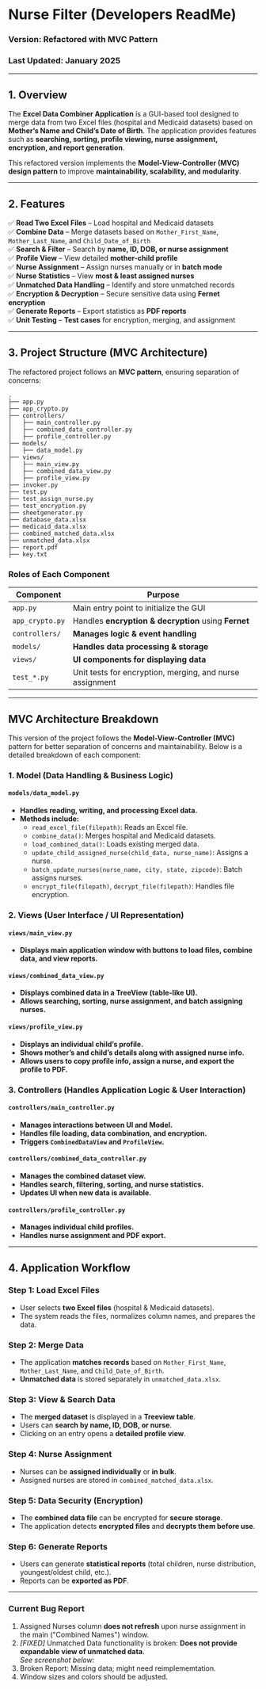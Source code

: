 # **Nurse Filter (Developers ReadMe)**
 
### **Version:** Refactored with MVC Pattern  
### **Last Updated:** January 2025  

---

## **1. Overview**
The **Excel Data Combiner Application** is a GUI-based tool designed to merge data from two Excel files (hospital and Medicaid datasets) based on **Mother’s Name and Child’s Date of Birth**. The application provides features such as **searching, sorting, profile viewing, nurse assignment, encryption, and report generation**.  

This refactored version implements the **Model-View-Controller (MVC) design pattern** to improve **maintainability, scalability, and modularity**.  

---

## **2. Features**
✅ **Read Two Excel Files** – Load hospital and Medicaid datasets  
✅ **Combine Data** – Merge datasets based on `Mother_First_Name`, `Mother_Last_Name`, and `Child_Date_of_Birth`  
✅ **Search & Filter** – Search by **name, ID, DOB, or nurse assignment**  
✅ **Profile View** – View detailed **mother-child profile**  
✅ **Nurse Assignment** – Assign nurses manually or in **batch mode**  
✅ **Nurse Statistics** – View **most & least assigned nurses**  
✅ **Unmatched Data Handling** – Identify and store unmatched records  
✅ **Encryption & Decryption** – Secure sensitive data using **Fernet encryption**  
✅ **Generate Reports** – Export statistics as **PDF reports**  
✅ **Unit Testing** – **Test cases** for encryption, merging, and assignment  

---

## **3. Project Structure (MVC Architecture)**  
The refactored project follows an **MVC pattern**, ensuring separation of concerns:

```
.
├── app.py
├── app_crypto.py
├── controllers/
│   ├── main_controller.py
│   ├── combined_data_controller.py
│   ├── profile_controller.py
├── models/
│   ├── data_model.py
├── views/
│   ├── main_view.py
│   ├── combined_data_view.py
│   ├── profile_view.py
├── invoker.py
├── test.py
├── test_assign_nurse.py
├── test_encryption.py
├── sheetgenerator.py
├── database_data.xlsx
├── medicaid_data.xlsx
├── combined_matched_data.xlsx
├── unmatched_data.xlsx
├── report.pdf
├── key.txt
```

### **Roles of Each Component**
| **Component** | **Purpose** |
|--------------|-------------|
| `app.py` | Main entry point to initialize the GUI |
| `app_crypto.py` | Handles **encryption & decryption** using **Fernet** |
| `controllers/` | **Manages logic & event handling** |
| `models/` | **Handles data processing & storage** |
| `views/` | **UI components for displaying data** |
| `test_*.py` | Unit tests for encryption, merging, and nurse assignment |  

---  

## **MVC Architecture Breakdown**
This version of the project follows the **Model-View-Controller (MVC)** pattern for better separation of concerns and maintainability. Below is a detailed breakdown of each component:

### **1. Model (Data Handling & Business Logic)**
#### `models/data_model.py`
- **Handles reading, writing, and processing Excel data.**
- **Methods include:**
  - `read_excel_file(filepath)`: Reads an Excel file.
  - `combine_data()`: Merges hospital and Medicaid datasets.
  - `load_combined_data()`: Loads existing merged data.
  - `update_child_assigned_nurse(child_data, nurse_name)`: Assigns a nurse.
  - `batch_update_nurses(nurse_name, city, state, zipcode)`: Batch assigns nurses.
  - `encrypt_file(filepath)`, `decrypt_file(filepath)`: Handles file encryption.

### **2. Views (User Interface / UI Representation)**
#### `views/main_view.py`
- **Displays main application window with buttons to load files, combine data, and view reports.**

#### `views/combined_data_view.py`
- **Displays combined data in a TreeView (table-like UI).**
- **Allows searching, sorting, nurse assignment, and batch assigning nurses.**

#### `views/profile_view.py`
- **Displays an individual child’s profile.**
- **Shows mother’s and child’s details along with assigned nurse info.**
- **Allows users to copy profile info, assign a nurse, and export the profile to PDF.**

### **3. Controllers (Handles Application Logic & User Interaction)**
#### `controllers/main_controller.py`
- **Manages interactions between UI and Model.**
- **Handles file loading, data combination, and encryption.**
- **Triggers `CombinedDataView` and `ProfileView`.**

#### `controllers/combined_data_controller.py`
- **Manages the combined dataset view.**
- **Handles search, filtering, sorting, and nurse statistics.**
- **Updates UI when new data is available.**

#### `controllers/profile_controller.py`
- **Manages individual child profiles.**
- **Handles nurse assignment and PDF export.**

---

## **4. Application Workflow**
### **Step 1: Load Excel Files**
- User selects **two Excel files** (hospital & Medicaid datasets).
- The system reads the files, normalizes column names, and prepares the data.

### **Step 2: Merge Data**
- The application **matches records** based on `Mother_First_Name`, `Mother_Last_Name`, and `Child_Date_of_Birth`.  
- **Unmatched data** is stored separately in `unmatched_data.xlsx`.

### **Step 3: View & Search Data**
- The **merged dataset** is displayed in a **Treeview table**.
- Users can **search by name, ID, DOB, or nurse**.
- Clicking on an entry opens a **detailed profile view**.

### **Step 4: Nurse Assignment**
- Nurses can be **assigned individually** or **in bulk**.
- Assigned nurses are stored in `combined_matched_data.xlsx`.

### **Step 5: Data Security (Encryption)**
- The **combined data file** can be encrypted for **secure storage**.
- The application detects **encrypted files** and **decrypts them before use**.

### **Step 6: Generate Reports**
- Users can generate **statistical reports** (total children, nurse distribution, youngest/oldest child, etc.).
- Reports can be **exported as PDF**.

---
### Current Bug Report

1. Assigned Nurses column **does not refresh** upon nurse assignment in the main ("Combined Names") window.
2. *[FIXED]* Unmatched Data functionality is broken: **Does not provide expandable view of unmatched data.**  
_See screenshot below:_
3. Broken Report: Missing data; might need reimplememtation.
4. Window sizes and colors should be adjusted.
